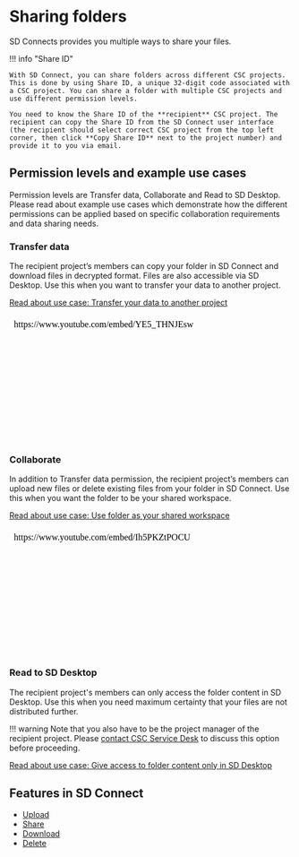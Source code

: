 # Sharing folders

SD Connects provides you multiple ways to share your files.

!!! info "Share ID"

    With SD Connect, you can share folders across different CSC projects. This is done by using Share ID, a unique 32-digit code associated with a CSC project. You can share a folder with multiple CSC projects and use different permission levels. 
    
    You need to know the Share ID of the **recipient** CSC project. The recipient can copy the Share ID from the SD Connect user interface (the recipient should select correct CSC project from the top left corner, then click **Copy Share ID** next to the project number) and provide it to you via email. 

## Permission levels and example use cases

Permission levels are Transfer data, Collaborate and Read to SD Desktop. Please read about example use cases which demonstrate how the different permissions can be applied based on specific collaboration requirements and data sharing needs.

### Transfer data

The recipient project’s members can copy your folder in SD Connect and download files in decrypted format. Files are also accessible via SD Desktop. Use this when you want to transfer your data to another project.

[Read about use case: Transfer your data to another project](./sd-connect-share-tranfer-data.md)

<iframe width="400" height="225" srcdoc="https://www.youtube.com/embed/YE5_THNJEsw" title="Introducing CSC Sensitive Data Services" frameborder="0" allow="accelerometer; autoplay; clipboard-write; encrypted-media; gyroscope; picture-in-picture; web-share" allowfullscreen></iframe>

### Collaborate

In addition to Transfer data permission, the recipient project’s members can upload new files or delete existing files from your folder in SD Connect. Use this when you want the folder to be your shared workspace.

[Read about use case: Use folder as your shared workspace](./sd-connect-share-workspace.md)

<iframe width="400" height="225" srcdoc="https://www.youtube.com/embed/Ih5PKZtPOCU" title="Introducing CSC Sensitive Data Services" frameborder="0" allow="accelerometer; autoplay; clipboard-write; encrypted-media; gyroscope; picture-in-picture; web-share" allowfullscreen></iframe>

### Read to SD Desktop

The recipient project's members can only access the folder content in SD Desktop. Use this when you need maximum certainty that your files are not distributed further.

!!! warning
    Note that you also have to be the project manager of the recipient project. Please [contact CSC Service Desk](../../support/contact.md) to discuss this option before proceeding.

[Read about use case: Give access to folder content only in SD Desktop](./sd-connect-share-read-to-sd-desktop.md)

## Features in SD Connect

* [Upload](./sd-connect-upload.md)
* [Share](./sd-connect-share.md)
* [Download](./sd-connect-download.md)
* [Delete](./sd-connect-delete.md)
